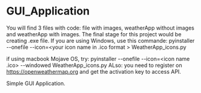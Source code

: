 # GUI_Application
You will find 3 files with code: file with images, weatherApp without images and weatherApp with images.
The final stage for this project would be creating .exe file. If you are using Windows, use this commande: pyinstaller --onefile --icon=<your icon name in .ico format > WeatherApp_icons.py

if using macbook Mojave OS, try: pyinstaller --onefile --icon=<icon name .ico> --windowed WeatherApp_icons.py
ALso: you need to register on https://openweathermap.org and get the activation key to access API. 

Simple GUI Application. 
